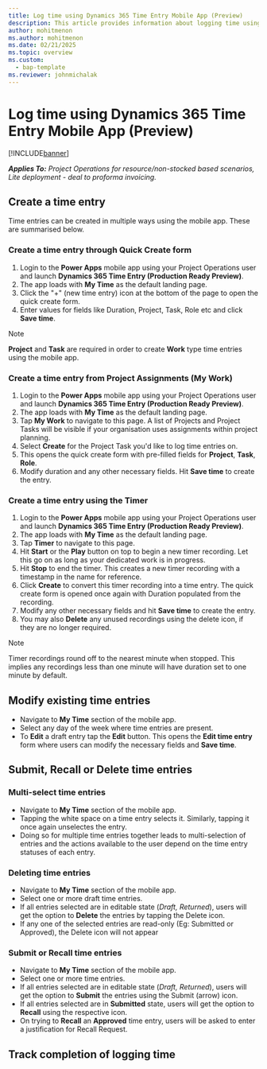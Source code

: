 ```yaml
---
title: Log time using Dynamics 365 Time Entry Mobile App (Preview)
description: This article provides information about logging time using the new Time Entry Mobile App (Preview).
author: mohitmenon
ms.author: mohitmenon
ms.date: 02/21/2025
ms.topic: overview
ms.custom: 
  - bap-template
ms.reviewer: johnmichalak
---
```


# Log time using Dynamics 365 Time Entry Mobile App (Preview)

[!INCLUDE[banner](../includes/banner.md)]

_**Applies To:** Project Operations for resource/non-stocked based scenarios, Lite deployment - deal to proforma invoicing._

## Create a time entry

Time entries can be created in multiple ways using the mobile app. These are summarised below.

### Create a time entry through Quick Create form

1. Login to the **Power Apps** mobile app using your Project Operations user and launch **Dynamics 365 Time Entry (Production Ready Preview)**.
2. The app loads with **My Time** as the default landing page.
3. Click the "+" (new time entry) icon at the bottom of the page to open the quick create form.
4. Enter values for fields like Duration, Project, Task, Role etc and click **Save time**. 

> [!NOTE]
> **Project** and **Task** are required in order to create **Work** type time entries using the mobile app.

### Create a time entry from Project Assignments (My Work)

1. Login to the **Power Apps** mobile app using your Project Operations user and launch **Dynamics 365 Time Entry (Production Ready Preview)**.
2. The app loads with **My Time** as the default landing page.
3. Tap **My Work** to navigate to this page. A list of Projects and Project Tasks will be visible if your organisation uses assignments within project planning.
4. Select **Create** for the Project Task you'd like to log time entries on.
5. This opens the quick create form with pre-filled fields for **Project**, **Task**, **Role**.
6. Modify duration and any other necessary fields. Hit **Save time** to create the entry.

### Create a time entry using the Timer

1. Login to the **Power Apps** mobile app using your Project Operations user and launch **Dynamics 365 Time Entry (Production Ready Preview)**.
2. The app loads with **My Time** as the default landing page.
3. Tap **Timer** to navigate to this page.
4. Hit **Start** or the **Play** button on top to begin a new timer recording. Let this go on as long as your dedicated work is in progress. 
5. Hit **Stop** to end the timer. This creates a new timer recording with a timestamp in the name for reference.
6. Click **Create** to convert this timer recording into a time entry. The quick create form is opened once again with Duration populated from the recording.
7. Modify any other necessary fields and hit **Save time** to create the entry.
8. You may also **Delete** any unused recordings using the delete icon, if they are no longer required.
 
> [!NOTE]
> Timer recordings round off to the nearest minute when stopped. This implies any recordings less than one minute will have duration set to one minute by default.


## Modify existing time entries

- Navigate to **My Time** section of the mobile app.
- Select any day of the week where time entries are present.
- To **Edit** a draft entry tap the **Edit** button. This opens the **Edit time entry** form where users can modify the necessary fields and **Save time**.
 
## Submit, Recall or Delete time entries

### Multi-select time entries

- Navigate to **My Time** section of the mobile app.
- Tapping the white space on a time entry selects it. Similarly, tapping it once again unselectes the entry.
- Doing so for multiple time entries together leads to multi-selection of entries and the actions available to the user depend on the time entry statuses of each entry.  

### Deleting time entries

- Navigate to **My Time** section of the mobile app.
- Select one or more draft time entries.
- If all entries selected are in editable state (_Draft, Returned_), users will get the option to **Delete** the entries by tapping the Delete icon.
- If any one of the selected entries are read-only (Eg: Submitted or Approved), the Delete icon will not appear

### Submit or Recall time entries

- Navigate to **My Time** section of the mobile app.
- Select one or more time entries.
- If all entries selected are in editable state (_Draft, Returned_), users will get the option to **Submit** the entries using the Submit (arrow) icon.
- If all entries selected are in **Submitted** state, users will get the option to **Recall** using the respective icon.
- On trying to **Recall** an **Approved** time entry, users will be asked to enter a justification for Recall Request.

## Track completion of logging time


